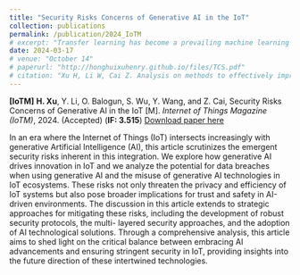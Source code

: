 ```yaml
---
title: "Security Risks Concerns of Generative AI in the IoT"
collection: publications
permalink: /publication/2024_IoTM
# excerpt: "Transfer learning has become a prevailing machine learning technique thanks to its superiority in learning knowledge from limited training data for prediction. In the existing works, collection and collaboration are two major approaches to realize the improvement of transfer learning performance. Even though the effectiveness of these approaches has been validated in extensive experiments, there lacks the support of theoretical analysis. Consequently, how to enhance transfer learning effectively is an open problem. In light of this, in this paper, we thoroughly and deeply study the methods of improving transfer learning performance in order to provide the guidelines for applying transfer learning in real applications. Through our proof process, critical conclusions are drawn to help learn the motivation of implementing collection and collaboration, the performance gap between collection and collaboration, and the impacts of data sharing strategies on transfer learning in collaboration. These conclusions can further build a theoretical foundation for future research on transfer learning."
date: 2024-03-17
# venue: "October 14"
# paperurl: "http://honghuixuhenry.github.io/files/TCS.pdf"
# citation: "Xu H, Li W, Cai Z. Analysis on methods to effectively improve transfer learning performance[J]. Theoretical Computer Science, 2023, 940: 90-107."
---
```


**[IoTM]** **H. Xu**, Y. Li, O. Balogun, S. Wu, Y. Wang, and Z. Cai, Security Risks Concerns of Generative AI in the IoT [M]. _Internet of Things Magazine (IoTM)_, 2024. (Accepted) (**IF: 3.515**) [Download paper here](http://honghuixuhenry.github.io/files/IoTM.pdf)

In an era where the Internet of Things (IoT) intersects increasingly with generative Artificial Intelligence (AI), this article scrutinizes the emergent security risks inherent in this integration. We explore how generative AI drives innovation in IoT and we analyze the potential for data breaches when using generative AI and the misuse of generative AI technologies in IoT ecosystems. These risks not only threaten the privacy and efficiency of IoT systems but also pose broader implications for trust and safety in AI-driven environments. The discussion in this article extends to strategic approaches for mitigating these risks, including the development of robust security protocols, the multi- layered security approaches, and the adoption of AI technological solutions. Through a comprehensive analysis, this article aims to shed light on the critical balance between embracing AI advancements and ensuring stringent security in IoT, providing insights into the future direction of these intertwined technologies.
